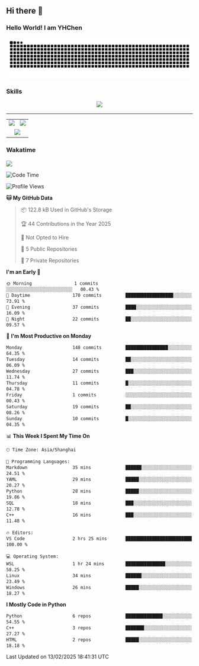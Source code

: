 
## Hi there 👋

<!--
**YHChen0511/YHChen0511** is a ✨ _special_ ✨ repository because its `README.md` (this file) appears on your GitHub profile.

Here are some ideas to get you started:

- 🔭 I’m currently working on ...
- 🌱 I’m currently learning ...
- 👯 I’m looking to collaborate on ...
- 🤔 I’m looking for help with ...
- 💬 Ask me about ...
- 📫 How to reach me: ...
- 😄 Pronouns: ...
- ⚡ Fun fact: ...
-->
### Hello World!  I am YHChen

![](https://raw.githubusercontent.com/YHChen0511/YHChen0511/refs/heads/output/github-contribution-grid-snake.svg)

### Skills

<p align="center">
  <a href="https://skillicons.dev">
    <img src="https://skillicons.dev/icons?i=python,pytorch,cpp,c,git,docker,sqlite,latex,java,go" />
  </a>
</p>

---
<div align="center">
  <table style="width:100%;">
    <tr>
      <!-- 第一个图片 -->
      <td align="center">
        <img height='200' src="https://github-readme-stats.vercel.app/api?username=YHChen0511&show_icons=true" />
      </td>
      <!-- 第二个图片 -->
      <td align="center">
        <img height='200' src="https://github-readme-stats.vercel.app/api/top-langs/?username=YHChen0511&layout=compact" />
      </td>
    </tr>
    <!-- 第三个图片 -->
    <tr>
      <td colspan="2" align="center">
        <img height="220" src="https://github-readme-activity-graph.vercel.app/graph?username=YHChen0511&theme=github-compact&hide_border=true&area=true" />
      </td>
    </tr>
  </table>
</div>

### Wakatime
<img align="center" src="https://github-readme-stats.vercel.app/api/wakatime?username=YHChen0511&theme=transparent&hide_border=true&layout=compact&langs_count=20&range=last_30_days" />

<!--START_SECTION:waka-->
![Code Time](http://img.shields.io/badge/Code%20Time-3%20hrs%2016%20mins-blue)

![Profile Views](http://img.shields.io/badge/Profile%20Views-109-blue)

**🐱 My GitHub Data** 

> 📦 122.8 kB Used in GitHub's Storage 
 > 
> 🏆 44 Contributions in the Year 2025
 > 
> 🚫 Not Opted to Hire
 > 
> 📜 5 Public Repositories 
 > 
> 🔑 7 Private Repositories 
 > 
**I'm an Early 🐤** 

```text
🌞 Morning                1 commits           ░░░░░░░░░░░░░░░░░░░░░░░░░   00.43 % 
🌆 Daytime                170 commits         ██████████████████░░░░░░░   73.91 % 
🌃 Evening                37 commits          ████░░░░░░░░░░░░░░░░░░░░░   16.09 % 
🌙 Night                  22 commits          ██░░░░░░░░░░░░░░░░░░░░░░░   09.57 % 
```
📅 **I'm Most Productive on Monday** 

```text
Monday                   148 commits         ████████████████░░░░░░░░░   64.35 % 
Tuesday                  14 commits          ██░░░░░░░░░░░░░░░░░░░░░░░   06.09 % 
Wednesday                27 commits          ███░░░░░░░░░░░░░░░░░░░░░░   11.74 % 
Thursday                 11 commits          █░░░░░░░░░░░░░░░░░░░░░░░░   04.78 % 
Friday                   1 commits           ░░░░░░░░░░░░░░░░░░░░░░░░░   00.43 % 
Saturday                 19 commits          ██░░░░░░░░░░░░░░░░░░░░░░░   08.26 % 
Sunday                   10 commits          █░░░░░░░░░░░░░░░░░░░░░░░░   04.35 % 
```


📊 **This Week I Spent My Time On** 

```text
🕑︎ Time Zone: Asia/Shanghai

💬 Programming Languages: 
Markdown                 35 mins             ██████░░░░░░░░░░░░░░░░░░░   24.51 % 
YAML                     29 mins             █████░░░░░░░░░░░░░░░░░░░░   20.27 % 
Python                   28 mins             █████░░░░░░░░░░░░░░░░░░░░   19.86 % 
SQL                      18 mins             ███░░░░░░░░░░░░░░░░░░░░░░   12.78 % 
C++                      16 mins             ███░░░░░░░░░░░░░░░░░░░░░░   11.48 % 

🔥 Editors: 
VS Code                  2 hrs 25 mins       █████████████████████████   100.00 % 

💻 Operating System: 
WSL                      1 hr 24 mins        ███████████████░░░░░░░░░░   58.25 % 
Linux                    34 mins             ██████░░░░░░░░░░░░░░░░░░░   23.49 % 
Windows                  26 mins             █████░░░░░░░░░░░░░░░░░░░░   18.27 % 
```

**I Mostly Code in Python** 

```text
Python                   6 repos             ██████████████░░░░░░░░░░░   54.55 % 
C++                      3 repos             ███████░░░░░░░░░░░░░░░░░░   27.27 % 
HTML                     2 repos             █████░░░░░░░░░░░░░░░░░░░░   18.18 % 
```




 Last Updated on 13/02/2025 18:41:31 UTC
<!--END_SECTION:waka-->